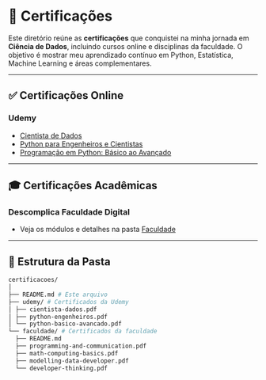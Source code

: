 # 📜 Certificações

Este diretório reúne as **certificações** que conquistei na minha jornada em **Ciência de Dados**, incluindo cursos online e disciplinas da faculdade. O objetivo é mostrar meu aprendizado contínuo em Python, Estatística, Machine Learning e áreas complementares.

---

## ✅ Certificações Online

### Udemy
- [Cientista de Dados](https://www.udemy.com/course/cientista-de-dados/?kw=for&src=sac&couponCode=KEEPLEARNINGBR)
- [Python para Engenheiros e Cientistas](https://www.udemy.com/course/python-para-engenheiros-e-cientistas/?kw=python+pa&src=sac&couponCode=KEEPLEARNINGBR)
- [Programação em Python: Básico ao Avançado](https://www.udemy.com/course/programacao-python-do-basico-ao-avancado/?kw=python&src=sac&couponCode=KEEPLEARNINGBR)

---

## 🎓 Certificações Acadêmicas

### Descomplica Faculdade Digital
- Veja os módulos e detalhes na pasta [Faculdade](./faculdade/README.md)

---

## 📂 Estrutura da Pasta

```bash
certificacoes/
│
├── README.md # Este arquivo
├── udemy/ # Certificados da Udemy
│ ├── cientista-dados.pdf
│ ├── python-engenheiros.pdf
│ └── python-basico-avancado.pdf
└── faculdade/ # Certificados da faculdade
  ├── README.md
  ├── programming-and-communication.pdf
  ├── math-computing-basics.pdf
  ├── modelling-data-developer.pdf
  └── developer-thinking.pdf
